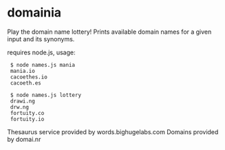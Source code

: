 domainia
========

Play the domain name lottery! Prints available domain names for a given input and its synonyms.

requires node.js, usage:

	 $ node names.js mania
	 mania.io
	 cacoethes.io
	 cacoeth.es

	 $ node names.js lottery
	 drawi.ng
	 drw.ng
	 fortuity.co
	 fortuity.io
	 
Thesaurus service provided by words.bighugelabs.com
Domains provided by domai.nr
